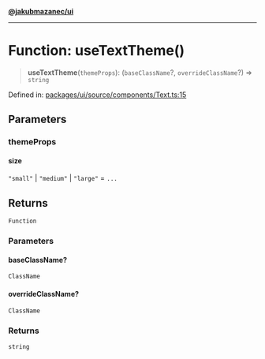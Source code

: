[**@jakubmazanec/ui**](../README.md)

---

# Function: useTextTheme()

> **useTextTheme**(`themeProps`): (`baseClassName`?, `overrideClassName`?) => `string`

Defined in:
[packages/ui/source/components/Text.ts:15](https://github.com/jakubmazanec/tools/blob/b189bd808f93a39eacbf7e401a82a754c5ce3b63/packages/ui/source/components/Text.ts#L15)

## Parameters

### themeProps

#### size

`"small"` \| `"medium"` \| `"large"` = `...`

## Returns

`Function`

### Parameters

#### baseClassName?

`ClassName`

#### overrideClassName?

`ClassName`

### Returns

`string`
